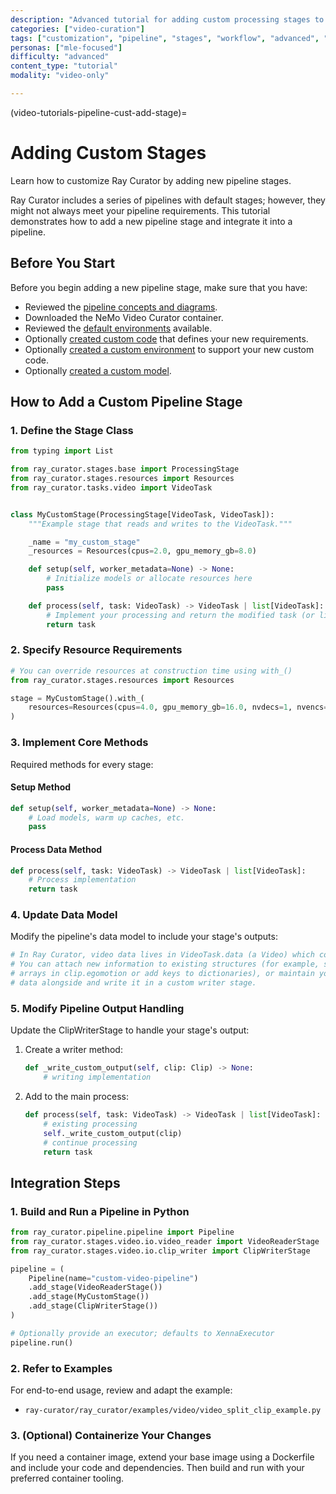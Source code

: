 ```yaml
---
description: "Advanced tutorial for adding custom processing stages to video curation pipelines for specialized workflow requirements"
categories: ["video-curation"]
tags: ["customization", "pipeline", "stages", "workflow", "advanced", "development"]
personas: ["mle-focused"]
difficulty: "advanced"
content_type: "tutorial"
modality: "video-only"

---
```


(video-tutorials-pipeline-cust-add-stage)=
# Adding Custom Stages

Learn how to customize Ray Curator by adding new pipeline stages.

Ray Curator includes a series of pipelines with default stages; however, they might not always meet your pipeline requirements. This tutorial demonstrates how to add a new pipeline stage and integrate it into a pipeline.

## Before You Start

Before you begin adding a new pipeline stage, make sure that you have:

* Reviewed the [pipeline concepts and diagrams](about-concepts-video).  
* Downloaded the NeMo Video Curator container.  
* Reviewed the [default environments](reference-infrastructure-container-environments) available.  
* Optionally [created custom code](video-tutorials-pipeline-cust-add-code) that defines your new requirements.  
* Optionally [created a custom environment](video-tutorials-pipeline-cust-env) to support your new custom code.  
* Optionally [created a custom model](video-tutorials-pipeline-cust-add-model).  

## How to Add a Custom Pipeline Stage

### 1. Define the Stage Class

```py
from typing import List

from ray_curator.stages.base import ProcessingStage
from ray_curator.stages.resources import Resources
from ray_curator.tasks.video import VideoTask


class MyCustomStage(ProcessingStage[VideoTask, VideoTask]):
    """Example stage that reads and writes to the VideoTask."""

    _name = "my_custom_stage"
    _resources = Resources(cpus=2.0, gpu_memory_gb=8.0)

    def setup(self, worker_metadata=None) -> None:
        # Initialize models or allocate resources here
        pass

    def process(self, task: VideoTask) -> VideoTask | list[VideoTask]:
        # Implement your processing and return the modified task (or list of tasks)
        return task
```

### 2. Specify Resource Requirements

```py
# You can override resources at construction time using with_()
from ray_curator.stages.resources import Resources

stage = MyCustomStage().with_(
    resources=Resources(cpus=4.0, gpu_memory_gb=16.0, nvdecs=1, nvencs=1)
)
```

### 3. Implement Core Methods

Required methods for every stage:

#### Setup Method

```py
def setup(self, worker_metadata=None) -> None:
    # Load models, warm up caches, etc.
    pass
```

#### Process Data Method

```py
def process(self, task: VideoTask) -> VideoTask | list[VideoTask]:
    # Process implementation
    return task
```

### 4. Update Data Model

Modify the pipeline's data model to include your stage's outputs:

```py
# In Ray Curator, video data lives in VideoTask.data (a Video) which contains Clips.
# You can attach new information to existing structures (for example, store derived
# arrays in clip.egomotion or add keys to dictionaries), or maintain your own
# data alongside and write it in a custom writer stage.
```

### 5. Modify Pipeline Output Handling

Update the ClipWriterStage to handle your stage's output:

1. Create a writer method:

   ```py
   def _write_custom_output(self, clip: Clip) -> None:
       # writing implementation
   ```

2. Add to the main process:

   ```py
   def process(self, task: VideoTask) -> VideoTask | list[VideoTask]:
       # existing processing
       self._write_custom_output(clip)
       # continue processing
       return task
   ```

## Integration Steps

### 1. Build and Run a Pipeline in Python

```py
from ray_curator.pipeline.pipeline import Pipeline
from ray_curator.stages.video.io.video_reader import VideoReaderStage
from ray_curator.stages.video.io.clip_writer import ClipWriterStage

pipeline = (
    Pipeline(name="custom-video-pipeline")
    .add_stage(VideoReaderStage())
    .add_stage(MyCustomStage())
    .add_stage(ClipWriterStage())
)

# Optionally provide an executor; defaults to XennaExecutor
pipeline.run()
```

### 2. Refer to Examples

For end-to-end usage, review and adapt the example:

- `ray-curator/ray_curator/examples/video/video_split_clip_example.py`

### 3. (Optional) Containerize Your Changes

If you need a container image, extend your base image using a Dockerfile and include your code and dependencies. Then build and run with your preferred container tooling.
